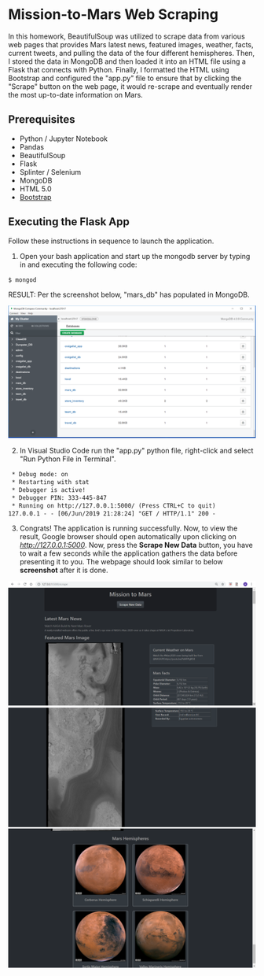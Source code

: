 # Mission-to-Mars Web Scraping

In this homework, BeautifulSoup was utilized to scrape data from various web pages that provides Mars latest news, featured images, weather, facts, current tweets, and pulling the data of the four different hemispheres. Then, I stored the data in MongoDB and then loaded it into an HTML file using a Flask that connects with Python. Finally, I formatted the HTML using Bootstrap and configured the "app.py" file to ensure that by clicking the "Scrape" button on the web page, it would re-scrape and eventually render the most up-to-date information on Mars.

## Prerequisites

* Python / Jupyter Notebook
* Pandas
* BeautifulSoup
* Flask
* Splinter / Selenium
* MongoDB
* HTML 5.0
* [Bootstrap](https://getbootstrap.com/)

## Executing the Flask App

Follow these instructions in sequence to launch the application.

1. Open your bash application and start up the mongodb server by typing in and executing the following code:
```bash
$ mongod
```
RESULT: Per the screenshot below, "mars_db" has populated in MongoDB.

![final_app_part4.png](Images/mars_db.PNG)

2. In Visual Studio Code run the "app.py" python file, right-click and select "Run Python File in Terminal".

```
 * Debug mode: on
 * Restarting with stat
 * Debugger is active!
 * Debugger PIN: 333-445-847
 * Running on http://127.0.0.1:5000/ (Press CTRL+C to quit)
127.0.0.1 - - [06/Jun/2019 21:28:24] "GET / HTTP/1.1" 200 -
```

3. Congrats! The application is running successfully. Now, to view the result, Google browser should open automatically upon clicking on _http://127.0.0.1:5000_. Now, press the __Scrape New Data__ button, you have to wait a few seconds while the application gathers the data before presenting it to you. The webpage should look similar to below __screenshot__ after it is done.

![final_app_part1.png](Images/Img_1.PNG)
![final_app_part2.png](Images/Img_2.PNG)
![final_app_part3.png](Images/Img_3.PNG)

